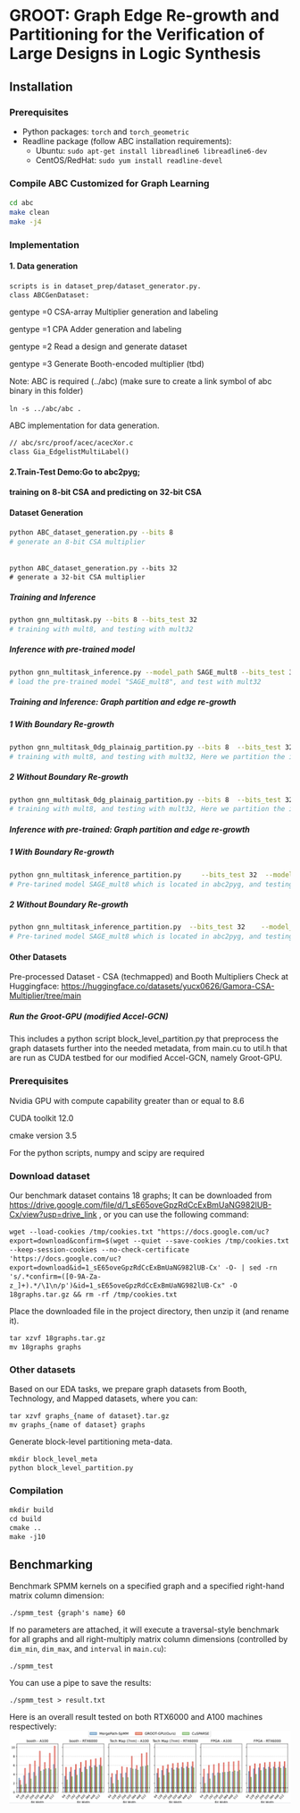 # GROOT: Graph Edge Re-growth and Partitioning for the Verification of Large Designs in Logic Synthesis

## Installation

### Prerequisites
- Python packages: `torch` and `torch_geometric`
- Readline package (follow ABC installation requirements):
  - Ubuntu: `sudo apt-get install libreadline6 libreadline6-dev`
  - CentOS/RedHat: `sudo yum install readline-devel`

### Compile ABC Customized for Graph Learning
```bash
cd abc
make clean
make -j4
```

### Implementation
 #### 1. Data generation 
 ```
scripts is in dataset_prep/dataset_generator.py.
class ABCGenDataset:
```
gentype =0 CSA-array Multiplier generation and labeling

gentype =1 CPA Adder generation and labeling

gentype =2 Read a design and generate dataset

gentype =3 Generate Booth-encoded multiplier (tbd)

Note: ABC is required (../abc) (make sure to create a link symbol of abc binary in this folder)

`ln -s ../abc/abc .`

ABC implementation for data generation.
```
// abc/src/proof/acec/acecXor.c
class Gia_EdgelistMultiLabel()
```
#### 2.Train-Test Demo:Go to abc2pyg; 
#### training on 8-bit CSA and predicting on 32-bit CSA

#### Dataset Generation
```bash
python ABC_dataset_generation.py --bits 8
# generate an 8-bit CSA multiplier
```
```

python ABC_dataset_generation.py --bits 32
# generate a 32-bit CSA multiplier
```
##### Training and Inference

``` bash
python gnn_multitask.py --bits 8 --bits_test 32
# training with mult8, and testing with mult32
```

##### Inference with pre-trained model
```bash
python gnn_multitask_inference.py --model_path SAGE_mult8 --bits_test 32 --design_copies 1
# load the pre-trained model "SAGE_mult8", and test with mult32
```

##### Training and Inference: Graph partition and edge re-growth

##### 1 With Boundary Re-growth
```bash
python gnn_multitask_0dg_plainaig_partition.py --bits 8  --bits_test 32 --design_copies 1 --num-partitions 4 --recovery
# training with mult8, and testing with mult32, Here we partition the inference graph (multi32)  into 4 partitions. We apply our recovery technique to recover the accuracy 
```

##### 2 Without Boundary Re-growth
```bash
python gnn_multitask_0dg_plainaig_partition.py --bits 8  --bits_test 32 --design_copies 1 --num-partitions 4 
# training with mult8, and testing with mult32, Here we partition the inference graph (multi32)  into 4 partitions. Without application of our boundary recovery.
```


##### Inference with pre-trained: Graph partition and edge re-growth

##### 1 With Boundary Re-growth
```bash
python gnn_multitask_inference_partition.py     --bits_test 32  --model_path SAGE_mult8 --design_copies 1 --num-partitions 4 --recovery
# Pre-tarined model SAGE_mult8 which is located in abc2pyg, and testing with mult32, Here we partition the inference graph (multi32)  into 4 partitions. We apply our recovery technique to recover the accuracy 
```

##### 2 Without Boundary Re-growth
```bash
python gnn_multitask_inference_partition.py  --bits_test 32    --model_path SAGE_mult8  --design_copies 1 --num-partitions 4 
# Pre-tarined model SAGE_mult8 which is located in abc2pyg, and testing with mult32, Here we partition the inference graph (multi32)  into 4 partitions. Without application of our boundary recovery.
```
#### Other Datasets

Pre-processed Dataset - CSA (techmapped) and Booth Multipliers
Check at Huggingface: https://huggingface.co/datasets/yucx0626/Gamora-CSA-Multiplier/tree/main



##### Run the Groot-GPU (modified Accel-GCN)

This includes a python script block_level_partition.py that preprocess the graph datasets further into the needed metadata, from main.cu to util.h that are run as CUDA testbed for our modified Accel-GCN, namely Groot-GPU.


### Prerequisites
Nvidia GPU with compute capability greater than or equal to 8.6

CUDA toolkit 12.0

cmake version 3.5

For the python scripts, numpy and scipy are required


### Download dataset
Our benchmark dataset contains 18 graphs; It can be downloaded from https://drive.google.com/file/d/1_sE65oveGpzRdCcExBmUaNG982lUB-Cx/view?usp=drive_link , 
or you can use the following command:

```
wget --load-cookies /tmp/cookies.txt "https://docs.google.com/uc?export=download&confirm=$(wget --quiet --save-cookies /tmp/cookies.txt --keep-session-cookies --no-check-certificate 'https://docs.google.com/uc?export=download&id=1_sE65oveGpzRdCcExBmUaNG982lUB-Cx' -O- | sed -rn 's/.*confirm=([0-9A-Za-z_]+).*/\1\n/p')&id=1_sE65oveGpzRdCcExBmUaNG982lUB-Cx" -O 18graphs.tar.gz && rm -rf /tmp/cookies.txt
```
Place the downloaded file in the project directory, then unzip it (and rename it).
```
tar xzvf 18graphs.tar.gz
mv 18graphs graphs
```
### Other datasets

Based on our EDA tasks, we prepare graph datasets from Booth, Technology, and Mapped datasets, where you can:
```
tar xzvf graphs_{name of dataset}.tar.gz
mv graphs_{name of dataset} graphs
```

Generate block-level partitioning meta-data.
```
mkdir block_level_meta
python block_level_partition.py
```

### Compilation
```
mkdir build
cd build
cmake ..
make -j10
```

## Benchmarking
Benchmark SPMM kernels on a specified graph and a specified right-hand matrix column dimension:
```
./spmm_test {graph's name} 60
```
If no parameters are attached, 
it will execute a traversal-style benchmark for all graphs and all right-multiply matrix column dimensions 
(controlled by `dim_min`, `dim_max`, and `interval` in `main.cu`):
```
./spmm_test
```
You can use a pipe to save the results: 
```
./spmm_test > result.txt
```
Here is an overall result tested on both RTX6000 and A100 machines respectively:
![benchmark graphs](acceleration_ratio.png)
